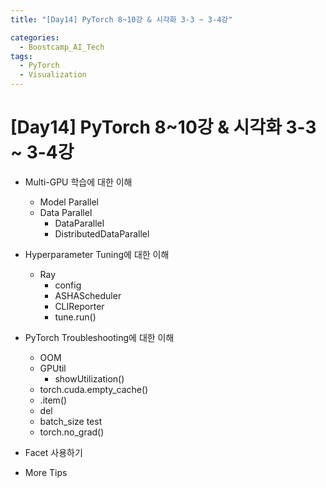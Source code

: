 ```yaml
---
title: "[Day14] PyTorch 8~10강 & 시각화 3-3 ~ 3-4강"

categories:
  - Boostcamp_AI_Tech
tags:
  - PyTorch
  - Visualization 
---
```


# [Day14] PyTorch 8~10강 & 시각화 3-3 ~ 3-4강

* Multi-GPU 학습에 대한 이해
  * Model Parallel
  * Data Parallel
    * DataParallel
    * DistributedDataParallel

* Hyperparameter Tuning에 대한 이해
  * Ray
    * config
    * ASHAScheduler
    * CLIReporter
    * tune.run()

* PyTorch Troubleshooting에 대한 이해
  * OOM
  * GPUtil
    * showUtilization()
  * torch.cuda.empty_cache()
  * .item()
  * del
  * batch_size test
  * torch.no_grad()

* Facet 사용하기

* More Tips




  




